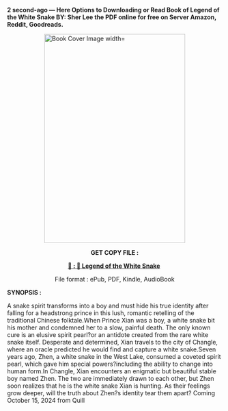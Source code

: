 <p><strong>2 second-ago &mdash; Here Options to Downloading or Read Book of Legend of the White Snake BY: Sher Lee the PDF online for free on Server Amazon, Reddit, Goodreads.</strong></p><p><a href="https://uk.ebookarea.xyz/?book=122731864-legend-of-the-white-snake"><img style="display: block; margin-left: auto; margin-right: auto;" src="https://i.gr-assets.com/images/S/compressed.photo.goodreads.com/books/1707922229l/122731864.jpg" alt="Book Cover Image width=" width="330" height="488" /></a></p><p style="text-align: center;"><strong>GET COPY FILE :</strong></p><p style="text-align: center;"><strong><a href="https://uk.ebookarea.xyz/?book=122731864-legend-of-the-white-snake" target="_blank" rel="noopener">📢 : 🔗 Legend of the White Snake</a>&nbsp;</strong></p><p style="text-align: center;">File format : ePub, PDF, Kindle, AudioBook</p><p><strong>SYNOPSIS :</strong></p><p>A snake spirit transforms into a boy and must hide his true identity after falling for a headstrong prince in this lush, romantic retelling of the traditional Chinese folktale.When Prince Xian was a boy, a white snake bit his mother and condemned her to a slow, painful death. The only known cure is an elusive spirit pearl?or an antidote created from the rare white snake itself. Desperate and determined, Xian travels to the city of Changle, where an oracle predicted he would find and capture a white snake.Seven years ago, Zhen, a white snake in the West Lake, consumed a coveted spirit pearl, which gave him special powers?including the ability to change into human form.In Changle, Xian encounters an enigmatic but beautiful stable boy named Zhen. The two are immediately drawn to each other, but Zhen soon realizes that he is the white snake Xian is hunting. As their feelings grow deeper, will the truth about Zhen?s identity tear them apart? Coming October 15, 2024 from Quill </p>
